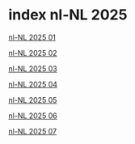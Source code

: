 # index nl-NL 2025

<a href="./01">nl-NL 2025 01</a>

<a href="./02">nl-NL 2025 02</a>

<a href="./03">nl-NL 2025 03</a>

<a href="./04">nl-NL 2025 04</a>

<a href="./05">nl-NL 2025 05</a>

<a href="./06">nl-NL 2025 06</a>

<a href="./07">nl-NL 2025 07</a>
